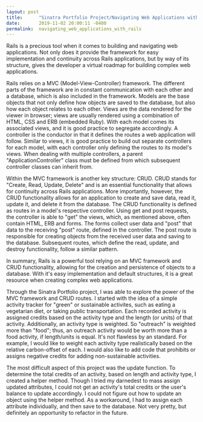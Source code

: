 ```yaml
---
layout: post
title:      "Sinatra Portfolio Project/Navigating Web Applications with Rails"
date:       2019-11-02 20:00:11 -0400
permalink:  navigating_web_applications_with_rails
---
```



Rails is a precious tool when it comes to building and navigating web applications. Not only does it provide the framework for easy implementation and continuity across Rails applications, but by way of its structure, gives the developer a virtual roadmap for building complex web applications.

Rails relies on a MVC (Model-View-Controller) framework. The different parts of the framework are in constant communication with each other and a database, which is also included in the framework. Models are the base objects that not only define how objects are saved to the database, but also how each object relates to each other. Views are the data rendered for the viewer in browser; views are usually rendered using a combination of HTML, CSS and ERB (embedded Ruby). With each model comes its associated views, and it is good practice to segregate accordingly. A controller is the conductor in that it defines the routes a web application will follow. Similar to views, it is good practice to build out separate controllers for each model, with each controller only defining the routes to its model's views. When dealing with multiple controllers, a parent "ApplicationController" class must be defined from which subsequent controller classes can inherit from.

Within the MVC framework is another key structure: CRUD. CRUD stands for "Create, Read, Update, Delete" and is an essential functionality that allows for continuity across Rails applications. More importantly, however, the CRUD functionality allows for an application to create and save data, read it, update it, and delete it from the database. The CRUD functionality is defined as routes in a model's respective controller. Using get and post requests, the controller is able to "get" the views, which, as mentioned above, often contain HTML, ERB and forms. The forms collect user data and "post" that data to the receiving "post" route, defined in the controller. The post route is responsible for creating objects from the received user data and saving to the database. Subsequent routes, which define the read, update, and destroy functionality, follow a similar pattern.

In summary, Rails is a powerful tool relying on an MVC framework and CRUD functionality, allowing for the creation and persistence of objects to a database. With it's easy implementation and default structures, it is a great resource when creating complex web applications.

Through the Sinatra Portfolio project, I was able to explore the power of the MVC framework and CRUD routes. I started with the idea of a simple activity tracker for "green" or sustainable activites, such as eating a vegetarian diet, or taking public transportation. Each recorded activity is assigned credits based on the activity type and the length (or units) of that activity. Additionally, an activity type is weighted. So "outreach" is weighted more than "food"; thus, an outreach activity would be worth more than a food activity, if length/units is equal.  It's not flawless by an standard. For example, I would like to weight each activity type realistically based on the relative carbon-offset of each. I would also like to add code that prohibits or assigns negative credits for adding non-sustainable activities.

The most difficult aspect of this project was the update function. To determine the total credits of an activity, based on length and activity type, I created a helper method. Though I tried my darnedest to mass assign updated attributes, I could not get an activity's total credits or the user's balance to update accordingly. I could not figure out how to update an object using the helper method. As a workaround, I had to assign each attribute individually, and then save to the database. Not very pretty, but definitely an opportunity to refactor in the future. 




